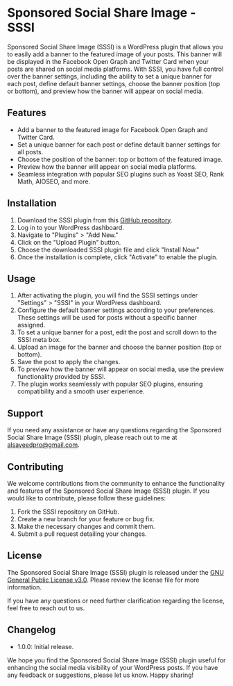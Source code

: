 # Sponsored Social Share Image - SSSI

Sponsored Social Share Image (SSSI) is a WordPress plugin that allows you to easily add a banner to the featured image of your posts. This banner will be displayed in the Facebook Open Graph and Twitter Card when your posts are shared on social media platforms. With SSSI, you have full control over the banner settings, including the ability to set a unique banner for each post, define default banner settings, choose the banner position (top or bottom), and preview how the banner will appear on social media.

## Features

- Add a banner to the featured image for Facebook Open Graph and Twitter Card.
- Set a unique banner for each post or define default banner settings for all posts.
- Choose the position of the banner: top or bottom of the featured image.
- Preview how the banner will appear on social media platforms.
- Seamless integration with popular SEO plugins such as Yoast SEO, Rank Math, AIOSEO, and more.

## Installation

1. Download the SSSI plugin from this [GitHub repository](https://github.com/alsayeedar/sponsored-social-share-image/).
2. Log in to your WordPress dashboard.
3. Navigate to "Plugins" > "Add New."
4. Click on the "Upload Plugin" button.
5. Choose the downloaded SSSI plugin file and click "Install Now."
6. Once the installation is complete, click "Activate" to enable the plugin.

## Usage

1. After activating the plugin, you will find the SSSI settings under "Settings" > "SSSI" in your WordPress dashboard.
2. Configure the default banner settings according to your preferences. These settings will be used for posts without a specific banner assigned.
3. To set a unique banner for a post, edit the post and scroll down to the SSSI meta box.
4. Upload an image for the banner and choose the banner position (top or bottom).
5. Save the post to apply the changes.
6. To preview how the banner will appear on social media, use the preview functionality provided by SSSI.
7. The plugin works seamlessly with popular SEO plugins, ensuring compatibility and a smooth user experience.

## Support

If you need any assistance or have any questions regarding the Sponsored Social Share Image (SSSI) plugin, please reach out to me at [alsayeedpro@gmail.com](mailto:alsayeedpro@gmail.com).

## Contributing

We welcome contributions from the community to enhance the functionality and features of the Sponsored Social Share Image (SSSI) plugin. If you would like to contribute, please follow these guidelines:

1. Fork the SSSI repository on GitHub.
2. Create a new branch for your feature or bug fix.
3. Make the necessary changes and commit them.
4. Submit a pull request detailing your changes.

## License

The Sponsored Social Share Image (SSSI) plugin is released under the [GNU General Public License v3.0](https://www.gnu.org/licenses/gpl-3.0.en.html). Please review the license file for more information.

If you have any questions or need further clarification regarding the license, feel free to reach out to us.


## Changelog

- 1.0.0: Initial release.

We hope you find the Sponsored Social Share Image (SSSI) plugin useful for enhancing the social media visibility of your WordPress posts. If you have any feedback or suggestions, please let us know. Happy sharing!
